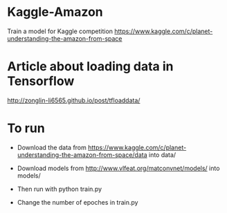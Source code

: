 # Kaggle-Amazon
Train a model for Kaggle competition
https://www.kaggle.com/c/planet-understanding-the-amazon-from-space

# Article about loading data in Tensorflow
http://zonglin-li6565.github.io/post/tfloaddata/

# To run

 - Download the data from https://www.kaggle.com/c/planet-understanding-the-amazon-from-space/data
   into data/

 - Download models from http://www.vlfeat.org/matconvnet/models/ into models/

 - Then run with python train.py

 - Change the number of epoches in train.py
